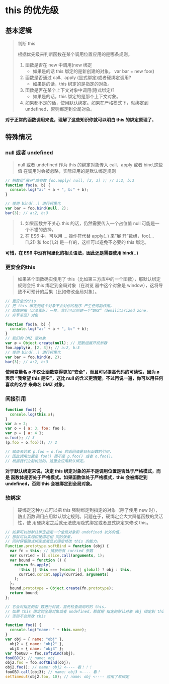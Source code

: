 # this 的优先级

## 基本逻辑

> 判断 this
>
> 根据优先级来判断函数在某个调用位置应用的是哪条规则。
>
> 1. 函数是否在 new 中调用(new 绑定
>    - 如果是的话 this 绑定的是新创建的对象。 var bar = new foo()
> 2. 函数是否通过 call、apply (显式绑定)或者硬绑定调用?
>    - 如果是的话，this 绑定的是指定的对象。
> 3. 函数是否在某个上下文对象中调用(隐式绑定)?
>    - 如果是的话，this 绑定的是那个上下文对象。
> 4. 如果都不是的话，使用默认绑定。如果在严格模式下，就绑定到 undefined，否则绑定到全局对象。

**对于正常的函数调用来说，理解了这些知识你就可以明白 this 的绑定原理了**。

## 特殊情况

###  null 或者 undefined 

>null 或者 undefined 作为 this 的绑定对象传入 call、apply 或者 bind,这些值 在调用时会被忽略，实际应用的是默认绑定规则

```javascript
// 把数组“展开”成参数 foo.apply( null, [2, 3] ); // a:2, b:3
function foo(a, b) {
  console.log("a:" + a + ", b:" + b);
}

// 使用 bind(..) 进行柯里化
var bar = foo.bind(null, 2);
bar(3); // a:2, b:3
```

> 1. 如果函数并不关心 this 的话，仍然需要传入一个占位值 null 可能是一个不错的选择。
> 2. 在 ES6 中，可以用 ... 操作符代替 apply(..) 来“展 开”数组，foo(...[1,2]) 和 foo(1,2) 是一样的，这样可以避免不必要的 this 绑定。

**可惜，在 ES6 中没有柯里化的相关语法，因此还是需要使用 bind(..)**

### 更安全的this

> 如果某个函数确实使用了 this（比如第三方库中的一个函数），那默认绑定规则会把 this 绑定到全局对象（在浏览 器中这个对象是 window），这将导致不可预计的后果（比如修改全局对象）。

```javascript
// 更安全的this
// 把 this 绑定到这个对象不会对你的程序 产生任何副作用。
// 就像网络（以及军队）一样，我们可以创建一个“DMZ”（demilitarized zone，
// 非军事区）对象

function foo(a, b) {
  console.log("a:" + a + ", b:" + b);
}
// 我们的 DMZ 空对象
var ø = Object.create(null); // 把数组展开成参数
foo.apply(ø, [2, 3]); // a:2, b:3
// 使用 bind(..) 进行柯里化
var bar = foo.bind(ø, 2);
bar(3); // a:2, b:3
```

**使用变量名 ø 不仅让函数变得更加“安全”，而且可以提高代码的可读性，因为 ø 表示 “我希望 this 是空”，这比 null 的含义更清楚。不过再说一遍，你可以用任何喜欢的名字 来命名 DMZ 对象。**

###  间接引用

```javascript
function foo() {
  console.log(this.a);
}
var a = 2;
var o = { a: 3, foo: foo };
var p = { a: 4 };
o.foo(); // 3
(p.foo = o.foo)(); // 2

// 赋值表达式 p.foo = o.foo 的返回值是目标函数的引用，
// 因此调用位置是 foo() 而不是 p.foo() 或者 o.foo()。
// 根据我们之前说过的，这里会应用默认绑定。
```

**对于默认绑定来说，决定 this 绑定对象的并不是调用位置是否处于严格模式，而是 函数体是否处于严格模式。如果函数体处于严格模式，this 会被绑定到 undefined，否则 this 会被绑定到全局对象。**

###  软绑定

> 硬绑定这种方式可以把 this 强制绑定到指定的对象（除了使用 new 时），防止函数调用应用默认绑定规则。问题在于，硬绑定会大大降低函数的灵活性，使 用硬绑定之后就无法使用隐式绑定或者显式绑定来修改 this。

```javascript
// 如果可以给默认绑定指定一个全局对象和 undefined 以外的值，
// 那就可以实现和硬绑定相 同的效果，
// 同时保留隐式绑定或者显式绑定修改 this 的能力。
Function.prototype.softBind = function (obj) {
  var fn = this; // 捕获所有 curried 参数
  var curried = [].slice.call(arguments, 1);
  var bound = function () {
    return fn.apply(
      !this || this === (window || global) ? obj : this,
      curried.concat.apply(curried, arguments)
    );
  };
  bound.prototype = Object.create(fn.prototype);
  return bound;
};

// 它会对指定的函 数进行封装，首先检查调用时的 this，
// 如果 this 绑定到全局对象或者 undefined，那就把 指定的默认对象 obj 绑定到 this，
// 否则不会修改 this

function foo() {
  console.log("name: " + this.name);
}
var obj = { name: "obj" },
  obj2 = { name: "obj2" },
  obj3 = { name: "obj3" };
var fooOBJ = foo.softBind(obj);
fooOBJ(); // name: obj
obj2.foo = foo.softBind(obj);
obj2.foo(); // name: obj2 <---- 看！！！
fooOBJ.call(obj3); // name: obj3 <---- 看！
setTimeout(obj2.foo, 10); // name: obj <---- 应用了软绑定
```
